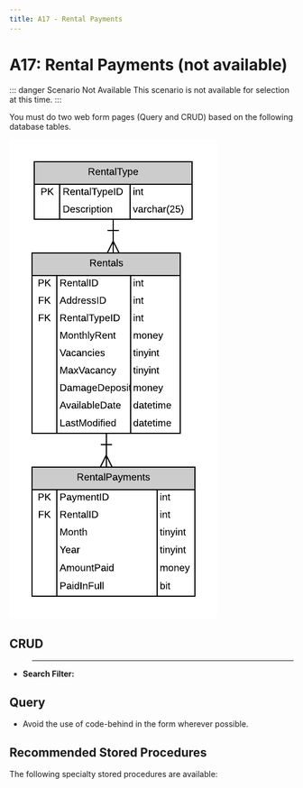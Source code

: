 ```yaml
---
title: A17 - Rental Payments
---
```

# A17: Rental Payments (not available)

::: danger Scenario Not Available
This scenario is not available for selection at this time.
:::

You must do two web form pages (Query and CRUD) based on the following database tables.

![ERD for A17](./A17.png)

## CRUD

> ****

- **Search Filter:**

## Query

- Avoid the use of code-behind in the form wherever possible.

## Recommended Stored Procedures

The following specialty stored procedures are available:


